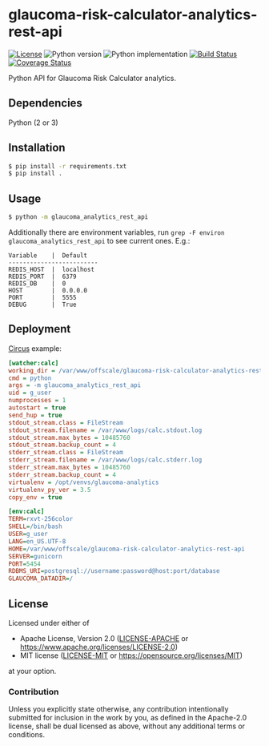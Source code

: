 glaucoma-risk-calculator-analytics-rest-api
===========================================
[![License](https://img.shields.io/badge/license-Apache--2.0%20OR%20MIT-blue.svg)](https://opensource.org/licenses/Apache-2.0)
![Python version](https://img.shields.io/badge/python-3.5%20%7C%203.6%20%7C%203.7-blue)
![Python implementation](https://img.shields.io/badge/implementation-cpython-blue)
[![Build Status](https://travis-ci.org/offscale/glaucoma-risk-calculator-analytics-rest-api.svg?branch=master)](https://travis-ci.org/offscale/glaucoma-risk-calculator-analytics-rest-api)
[![Coverage Status](https://coveralls.io/repos/github/offscale/glaucoma-risk-calculator-analytics-rest-api/badge.svg)](https://coveralls.io/github/offscale/glaucoma-risk-calculator-analytics-rest-api)

Python API for Glaucoma Risk Calculator analytics.

## Dependencies
Python (2 or 3)

## Installation
```sh
$ pip install -r requirements.txt
$ pip install .
```

## Usage
```sh
$ python -m glaucoma_analytics_rest_api
```

Additionally there are environment variables, run `grep -F environ glaucoma_analytics_rest_api` to see current ones. E.g.:

    Variable    |  Default
    -------------------------
    REDIS_HOST  |  localhost
    REDIS_PORT  |  6379
    REDIS_DB    |  0
    HOST        |  0.0.0.0
    PORT        |  5555
    DEBUG       |  True

## Deployment
[Circus](https://circus.readthedocs.io) example:
```ini
[watcher:calc]
working_dir = /var/www/offscale/glaucoma-risk-calculator-analytics-rest-api
cmd = python
args = -m glaucoma_analytics_rest_api
uid = g_user
numprocesses = 1
autostart = true
send_hup = true
stdout_stream.class = FileStream
stdout_stream.filename = /var/www/logs/calc.stdout.log
stdout_stream.max_bytes = 10485760
stdout_stream.backup_count = 4
stderr_stream.class = FileStream
stderr_stream.filename = /var/www/logs/calc.stderr.log
stderr_stream.max_bytes = 10485760
stderr_stream.backup_count = 4
virtualenv = /opt/venvs/glaucoma-analytics
virtualenv_py_ver = 3.5
copy_env = true

[env:calc]
TERM=rxvt-256color
SHELL=/bin/bash
USER=g_user
LANG=en_US.UTF-8
HOME=/var/www/offscale/glaucoma-risk-calculator-analytics-rest-api
SERVER=gunicorn
PORT=5454
RDBMS_URI=postgresql://username:password@host:port/database
GLAUCOMA_DATADIR=/
```

## License

Licensed under either of

- Apache License, Version 2.0 ([LICENSE-APACHE](LICENSE-APACHE) or <https://www.apache.org/licenses/LICENSE-2.0>)
- MIT license ([LICENSE-MIT](LICENSE-MIT) or <https://opensource.org/licenses/MIT>)

at your option.

### Contribution

Unless you explicitly state otherwise, any contribution intentionally submitted
for inclusion in the work by you, as defined in the Apache-2.0 license, shall be
dual licensed as above, without any additional terms or conditions.

